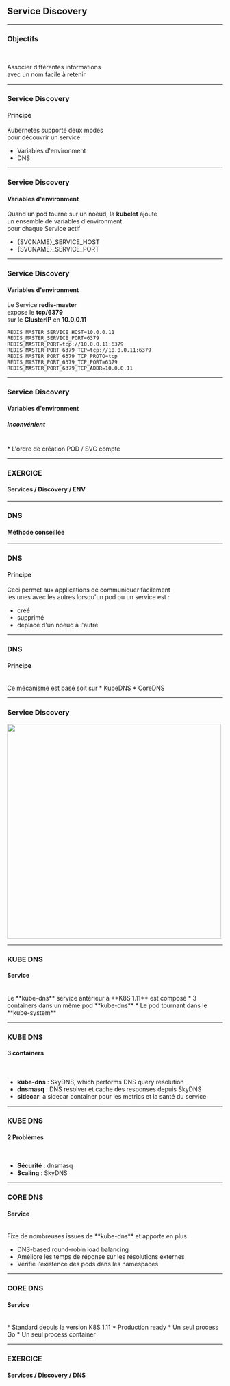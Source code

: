 ## Service Discovery


--------


### Objectifs

<br/>

Associer différentes informations <br/>
avec un nom facile à retenir



--------


### Service Discovery
#### Principe

Kubernetes supporte deux modes <br/>pour découvrir un service:
* Variables d'environment
* DNS


--------


### Service Discovery
#### Variables d'environment


Quand un pod tourne sur un noeud, la **kubelet** ajoute <br/>
un ensemble de variables d'environment <br/>
pour chaque Service actif

* {SVCNAME}_SERVICE_HOST
* {SVCNAME}_SERVICE_PORT



--------


### Service Discovery
#### Variables d'environment


Le Service **redis-master** <br/>
expose le **tcp/6379** <br/>
sur le **ClusterIP** en **10.0.0.11**

```
REDIS_MASTER_SERVICE_HOST=10.0.0.11
REDIS_MASTER_SERVICE_PORT=6379
REDIS_MASTER_PORT=tcp://10.0.0.11:6379
REDIS_MASTER_PORT_6379_TCP=tcp://10.0.0.11:6379
REDIS_MASTER_PORT_6379_TCP_PROTO=tcp
REDIS_MASTER_PORT_6379_TCP_PORT=6379
REDIS_MASTER_PORT_6379_TCP_ADDR=10.0.0.11
```


--------



### Service Discovery
#### Variables d'environment
##### Inconvénient

<br/>
* L'ordre de création POD / SVC compte


--------


### EXERCICE
#### Services / Discovery / ENV


--------



### DNS
#### Méthode conseillée


--------


### DNS
#### Principe

Ceci permet aux applications de communiquer facilement<br/>
les unes avec les autres lorsqu'un pod ou un service est :<br/>
* créé
* supprimé
* déplacé d'un noeud à l'autre


--------


### DNS
#### Principe

<br/>
Ce mécanisme est basé soit sur
* KubeDNS
* CoreDNS


--------


### Service Discovery

<img src="Slides/Img/Services/servicediscovery.png" width="500px" />



--------


### KUBE DNS
#### Service

<br/>
Le **kube-dns** service antérieur à **K8S 1.11** est composé
* 3 containers dans un même pod **kube-dns**
* Le pod tournant dans le **kube-system**


--------


### KUBE DNS
#### 3 containers
<br/>

* **kube-dns** : SkyDNS, which performs DNS query resolution
* **dnsmasq** : DNS resolver et cache des responses depuis SkyDNS
* **sidecar**: a sidecar container pour les metrics et la santé du service


--------

### KUBE DNS
#### 2 Problèmes
<br/>

* **Sécurité** : dnsmasq
* **Scaling** : SkyDNS


--------

### CORE DNS
#### Service

<br/>
Fixe de nombreuses issues de **kube-dns** et apporte en plus

* DNS-based round-robin load balancing
* Améliore les temps de réponse sur les résolutions externes
* Vérifie l'existence des pods dans les namespaces


--------


### CORE DNS
#### Service

<br/>
* Standard depuis la version K8S 1.11
* Production ready
* Un seul process Go
* Un seul process container


--------


### EXERCICE
#### Services / Discovery / DNS
